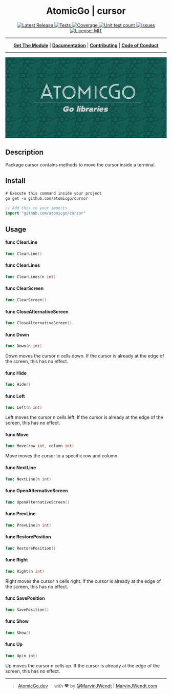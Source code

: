 <h1 align="center">AtomicGo | cursor</h1>

<p align="center">

<a href="https://github.com/atomicgo/cursor/releases">
<img src="https://img.shields.io/github/v/release/atomicgo/cursor?style=flat-square" alt="Latest Release">
</a>

<a href="https://codecov.io/gh/atomicgo/cursor" target="_blank">
<img src="https://img.shields.io/github/workflow/status/atomicgo/cursor/Go?label=tests&style=flat-square" alt="Tests">
</a>

<a href="https://codecov.io/gh/atomicgo/cursor" target="_blank">
<img src="https://img.shields.io/codecov/c/gh/atomicgo/cursor?color=magenta&logo=codecov&style=flat-square" alt="Coverage">
</a>

<a href="https://codecov.io/gh/atomicgo/cursor">
<!-- unittestcount:start --><img src="https://img.shields.io/badge/Unit_Tests-16-magenta?style=flat-square" alt="Unit test count"><!-- unittestcount:end -->
</a>

<a href="https://github.com/atomicgo/cursor/issues">
<img src="https://img.shields.io/github/issues/atomicgo/cursor.svg?style=flat-square" alt="Issues">
</a>

<a href="https://opensource.org/licenses/MIT" target="_blank">
<img src="https://img.shields.io/badge/License-MIT-yellow.svg?style=flat-square" alt="License: MIT">
</a>

</p>

---

<p align="center">
<strong><a href="#install">Get The Module</a></strong>
|
<strong><a href="https://pkg.go.dev/github.com/atomicgo/cursor" target="_blank">Documentation</a></strong>
|
<strong><a href="https://github.com/atomicgo/atomicgo/blob/main/CONTRIBUTING.md" target="_blank">Contributing</a></strong>
|
<strong><a href="https://github.com/atomicgo/atomicgo/blob/main/CODE_OF_CONDUCT.md" target="_blank">Code of Conduct</a></strong>
</p>

---

<p align="center">
  <img src="https://raw.githubusercontent.com/atomicgo/atomicgo/main/assets/header.png" alt="AtomicGo">
</p>

## Description

Package cursor contains methods to move the cursor inside a terminal.

## Install

```console
# Execute this command inside your project
go get -u github.com/atomicgo/cursor
```

```go
// Add this to your imports
import "github.com/atomicgo/cursor"
```

## Usage

#### func  ClearLine

```go
func ClearLine()
```

#### func  ClearLines

```go
func ClearLines(n int)
```

#### func  ClearScreen

```go
func ClearScreen()
```

#### func  CloseAlternativeScreen

```go
func CloseAlternativeScreen()
```

#### func  Down

```go
func Down(n int)
```

Down moves the cursor n cells down. If the cursor is already at the edge of the screen, this has no effect.

#### func  Hide

```go
func Hide()
```

#### func  Left

```go
func Left(n int)
```

Left moves the cursor n cells left. If the cursor is already at the edge of the screen, this has no effect.

#### func  Move

```go
func Move(row int, column int)
```

Move moves the cursor to a specific row and column.

#### func  NextLine

```go
func NextLine(n int)
```

#### func  OpenAlternativeScreen

```go
func OpenAlternativeScreen()
```

#### func  PrevLine

```go
func PrevLine(n int)
```

#### func  RestorePosition

```go
func RestorePosition()
```

#### func  Right

```go
func Right(n int)
```

Right moves the cursor n cells right. If the cursor is already at the edge of the screen, this has no effect.

#### func  SavePosition

```go
func SavePosition()
```

#### func  Show

```go
func Show()
```

#### func  Up

```go
func Up(n int)
```

Up moves the cursor n cells up. If the cursor is already at the edge of the screen, this has no effect.

---

> [AtomicGo.dev](https://atomicgo.dev) &nbsp;&middot;&nbsp;
> with ❤️ by [@MarvinJWendt](https://github.com/MarvinJWendt) |
> [MarvinJWendt.com](https://marvinjwendt.com)
